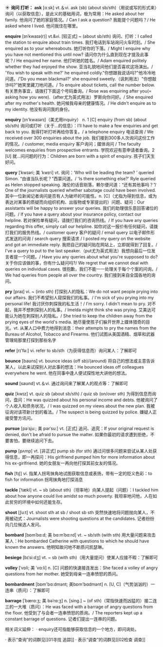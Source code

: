 ☀ <span class="category">**询问 打听：**</span>
<span class="vocabulary">**ask**</span> [ɑːsk] 
<span class="definition">vt.＆vi. ask (sb) (about sb/sth)（用说或写的形式来）询问（以获取信息），是此义的基础用词，极为常用：</span>He asked about her family. 他询问了她的家庭情况。/ Can I ask a question? 我能提个问题吗？/ He asked where I lived. 他问我住在哪里。
           
<span class="vocabulary">**enquire**</span> [ɪnˈkwaɪə(r)]
<span class="definition">vt.&vi. [较正式] ~ (about sb/sth) 询问、打听：</span>I called the station to enquire about train times. 我打电话到车站询问火车时刻。/ She enquired as to your whereabouts. 她打听你的下落。/ Might I enquire why you have not mentioned this until now? 请问你为什么直到现在才提及此事呢？/ He enquired her name. 他打听她的姓名。/ Adam enquired politely whether they had enjoyed the show. 亚当礼貌地间他们是否喜欢这场演出。/ 'You wish to speak with me?' he enquired coldly."你想跟我说话吗?"他冷冷地问道。/'Do you mean blackmail?' she enquired sweetly.（讽刺用法）"你想敲诈吗?"她笑里藏刀地问道。/ To enquire about tickets, call the number below. 有关票务事宜，请拨打下面这个号码垂询。/ Rose was enquiring after you(= asking how you were).（after尤为英式用法）罗斯向你问好。/ She enquired after my mother's health. 她问候我母亲的健康情况。/ He didn't enquire as to my identity. 他没有询问我的身份。

<span class="vocabulary">**enquiry**</span> [ɪn'kwaɪərɪ]（美尤用inquiry）
<span class="definition">n. 1 [C] enquiry (from sb) (about sb/sth) 询问或打听（关于…的信息）：</span>I’ll have to make a few enquiries and get back to you. 我得打听打听再给你答复。/ a telephone enquiry 电话查询 / We received over 300 enquiries about the job. 我们接到300多人次询问这份工作的情况。/ customer, media enquiry 客户询问；媒体询问 / The faculty welcomes enquiries from prospective entrants. 学院欢迎有意申请者垂询。<span class="definition">2 [U] 就…问问题的行为：</span>Children are born with a spirit of enquiry. 孩子们天生好问。
            
<span class="vocabulary">**query**</span> [ˈkwɪəri; 美 ˈkwɪri]
<span class="definition">vt. 询问：</span>‘Who will be leading the team? ’ queried Simon. “由谁当队长呢？”西蒙问道。/ 'Is there something else?' Ryle queried as Helen stopped speaking. 海伦的话音刚落，赖尔便问道：“还有其他事吗？”/ One of the journalists queried whether sabotage could have been involved. 其中一位新闻记者询问是否有人为破坏的可能性。<span class="definition">n. [C]（尤指为得到信息，或为表达对某事的质疑而向组织机构、出版物或专家提出的）问题、疑问：</span>Our assistants will be happy to answer your queries. 我们的助理很乐意回答诸位的问题。/ If you have a query about your insurance policy, contact our helpline. 若对保险单有疑问，请拨打我们的咨询热线。/ If you have any queries regarding this offer, simply call our helpline. 如你对这一报价有任何疑问，请拨打我们的服务热线。/ customer query 客户的疑问 / email query 以电子邮件形式发送的问询 / search query 搜索请求 / I posted my query on the website and got an immediate reply. 我把自己的疑问贴在网站上，立即就得到了回复。/ I've a query to put to the last speaker.（put尤为英式用法）我想向最后一位发言者提一个问题。/ Have you any queries about what you're supposed to do?关于你应该做的事，你有什么疑问吗?/ We regret that we cannot deal with queries on individual cases. 很抱歉，我们不能一一处理关于每个个案的问询。/ We had queries from people all over the country. 我们接到来自全国各地的询问。

<span class="vocabulary">**pry**</span> [praɪ]
<span class="definition">vi. ~ (into sth) 打探别人的隐私：</span>We do not want people prying into our affairs. 我们不希望别人窥探我们的私事。/ I'm sick of you prying into my personal life! 我讨厌你刺探我的私生活！/ I'm sorry. I didn't mean to pry. 对不起，我并不想刺探别人的私事。/ Imelda might think she was prying. 艾美达可能认为她在刺探别人的隐私。/ She tried to keep the children away from the prying eyes of the world's media. 她尽量使孩子们躲开世界上媒体猎奇的目光。<span class="definition">vt. 从某人口中费力地得到消息：</span>their attempts to pry the names from the Bureau of Alcohol, Tobacco and Firearms. 他们试图从美国酒精、烟草和武器管理局那里打探到那些名字

<span class="vocabulary">**refer**</span> [rɪ'fə:] 
<span class="definition">vi. refer to sb/sth（为获得信息而）询问某人：</span>了解即可

<span class="vocabulary">**bounce**</span> [baʊns] 
<span class="definition">vt. bounce ideas (off sb)/(around) 将自己的想法或主意告诉某人，以此来试探别人对此事的想法：</span>He bounced ideas off colleagues everywhere he went. 他在同事中逢人便试探性地大讲他的想法。

<span class="vocabulary">**sound**</span> [saʊnd] 
<span class="definition">vt.＆vi. 通过询问来了解某人的观点等：</span>了解即可

<span class="vocabulary">**quiz**</span> [kwɪz] 
<span class="definition">vt. quiz sb (about sb/sth) / quiz sb (on/over sth) 为得到信息而询问，盘问：</span>He was quizzed about his personal income and debts. 他被询问了个人收入和债务状况。/ I was quizzed on my views about the new plan. 我被征询对该项新计划的看法。/ The suspect is being quizzed by police. 嫌疑人正接受警方讯问。
           
<span class="vocabulary">**pursue**</span> [pəˈsju:; 美 pərˈsu:]
<span class="definition">vt. [正式] 追问、追究：</span>If your original request is denied, don't be afraid to pursue the matter. 如果你最初的请求遭到拒绝，不要害怕，要继续追问下去。

<span class="vocabulary">**pump**</span> [pʌmp] 
<span class="definition">vt. [非正式] pump sb (for sth) 通过问很多问题来尝试从某人处获得信息，即一再探问：</span>His girlfriend pumped him for more information about his ex-girlfriend. 她的女朋友一再向他打探其前女友的情况。

<span class="vocabulary">**fish**</span> [fɪʃ] 
<span class="definition">vi. 指某人拐弯抹角地试图获取信息或表扬，带有一定的贬义色彩：</span>to fish for information 拐弯抹角地打探消息
           
<span class="vocabulary">**tackle**</span> [ˈtækl]
<span class="definition">vt. ~ sb (about sth)（坦率地）向某人提起（问题）：</span>I tackled him about how anyone could live amidst so much poverty. 我坦率地问他，人在如此贫穷的环境中如何还能生存。

<span class="vocabulary">**shoot**</span> [ʃu:t] 
<span class="definition">vt. shoot sth at sb / shoot sb sth 突然快速地将问题抛向某人，不用被动式：</span>Journalists were shooting questions at the candidates. 记者纷纷向几位候选人发问。
           
<span class="vocabulary">**bombard**</span> [bɒmˈbɑ:d; 美 bɑ:mˈbɑ:rd]
<span class="definition">vt. ~ sb/sth (with sth) 用大量问题来攻击某人：</span>He bombarded Catherine with questions to which he should have known the answers. 他明知故问地不断质问凯瑟琳。
           
<span class="vocabulary">**besiege**</span> [bɪˈsi:dʒ]
<span class="definition">vt. ~ sb (with sth)（用大量提问）使某人应接不暇：</span>了解即可

<span class="vocabulary">**volley**</span> [ˈvɒli; 美 ˈvɑ:li]
<span class="definition">n. [C] 问题的快速接连发出：</span>She faced a volley of angry questions from her mother. 她受到母亲一连串愤怒的质问。

<span class="vocabulary">**bombardment**</span> [bɒm'bɑ:dmənt; 美bɒm'bɑdmənt]
<span class="definition">n. [U, C]（气势汹汹的）一连串（质问）：</span>了解即可
           
<span class="vocabulary">**barrage**</span> [ˈbærɑ:ʒ; 美 bəˈrɑ:ʒ]
<span class="definition">n. [sing.] ~ (of sth)（常指快速而凶猛的）接二连三的一大堆（质问）：</span>He was faced with a barrage of angry questions from the floor. 他受到了与会者一连串愤怒的质询。/ The reporters kept up a constant barrage of questions. 记者们提出一连串的问题。

相关词义延伸：
· enquiry还可指能够获取信息的一个地方，即问询处。

· 表示“查询”的词群见[[01寻找 追踪]]
· 表示“调查”的词群见[[02检查 调查]]
